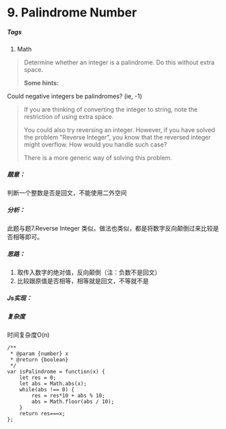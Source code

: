 # 9. Palindrome Number
##### Tags
1. Math

>Determine whether an integer is a palindrome. Do this without extra space.
>
><strong>Some hints:</strong>
>
Could negative integers be palindromes? (ie, -1)
>
>If you are thinking of converting the integer to string, note the restriction of using extra space.
>
>You could also try reversing an integer. However, if you have solved the problem "Reverse Integer", you know that the reversed integer might overflow. How would you handle such case?
>
>There is a more generic way of solving this problem.

##### 题意：
判断一个整数是否是回文，不能使用二外空间

##### 分析：
此题与题7.Reverse Integer 类似，做法也类似，都是将数字反向颠倒过来比较是否相等即可。

##### 思路：
1. 取传入数字的绝对值，反向颠倒（注：负数不是回文）
2. 比较跟原值是否相等，相等就是回文，不等就不是

##### Js实现：
##### 复杂度
时间复杂度O(n)

```
/**
 * @param {number} x
 * @return {boolean}
 */
var isPalindrome = function(x) {
    let res = 0;
    let abs = Math.abs(x); 
    while(abs !== 0) {
        res = res*10 + abs % 10;
        abs = Math.floor(abs / 10);
    }
    return res===x;
};
```














